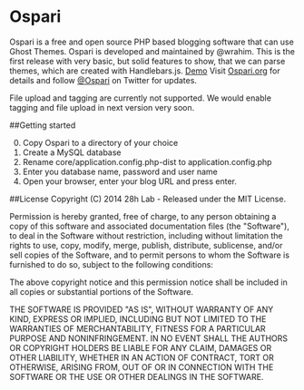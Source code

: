 Ospari
======
Ospari is a free and open source PHP based blogging software that can use Ghost Themes.  Ospari is developed and maintained by @wrahim.
This is the first release with very basic, but solid features to show, that we can parse themes, which are created with Handlebars.js. <a href="http://blog.ospari.org">Demo</a> 
Visit <a href="http://www.ospari.org">Ospari.org</a> for details and follow <a href="https://twitter.com/Ospari">@Ospari</a> on Twitter for updates.

File upload and tagging are currently not supported. We would enable tagging and file upload in next version very soon. 

##Getting started

0. Copy Ospari to a directory of your choice
1. Create a MySQL database
2. Rename core/application.config.php-dist to application.config.php
3. Enter you database name, password and user name
4. Open your browser, enter your blog URL and press enter.   

##License
Copyright (C) 2014 28h Lab - Released under the MIT License.

Permission is hereby granted, free of charge, to any person obtaining a copy
of this software and associated documentation files (the "Software"), to deal
in the Software without restriction, including without limitation the rights
to use, copy, modify, merge, publish, distribute, sublicense, and/or sell
copies of the Software, and to permit persons to whom the Software is
furnished to do so, subject to the following conditions:

The above copyright notice and this permission notice shall be included in
all copies or substantial portions of the Software.

THE SOFTWARE IS PROVIDED "AS IS", WITHOUT WARRANTY OF ANY KIND, EXPRESS OR
IMPLIED, INCLUDING BUT NOT LIMITED TO THE WARRANTIES OF MERCHANTABILITY,
FITNESS FOR A PARTICULAR PURPOSE AND NONINFRINGEMENT. IN NO EVENT SHALL THE
AUTHORS OR COPYRIGHT HOLDERS BE LIABLE FOR ANY CLAIM, DAMAGES OR OTHER
LIABILITY, WHETHER IN AN ACTION OF CONTRACT, TORT OR OTHERWISE, ARISING FROM,
OUT OF OR IN CONNECTION WITH THE SOFTWARE OR THE USE OR OTHER DEALINGS IN
THE SOFTWARE.
 

